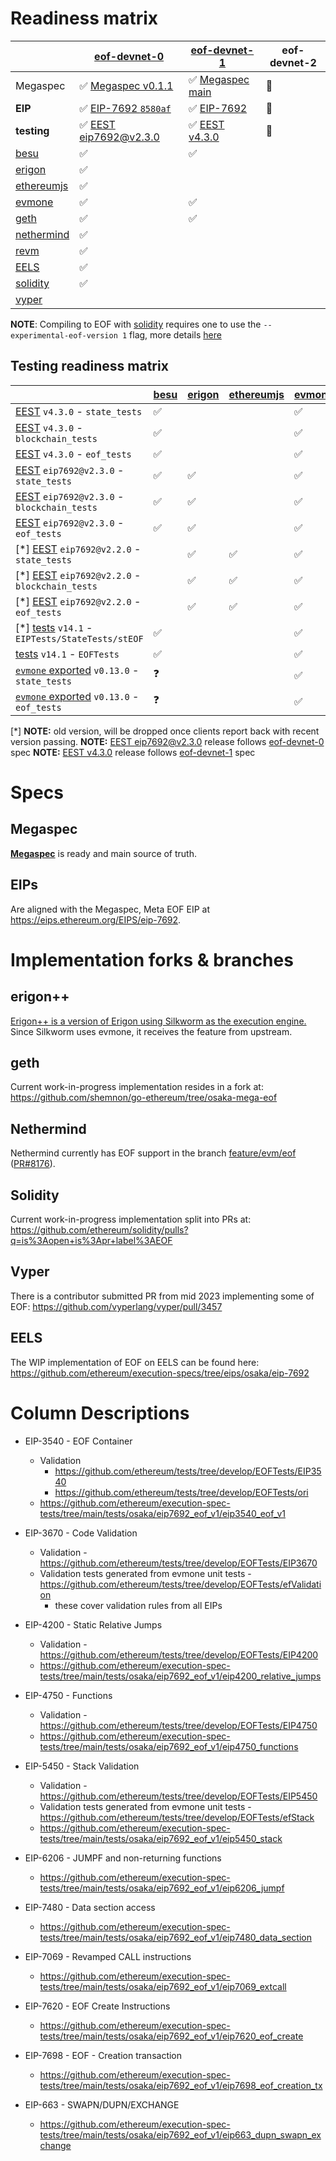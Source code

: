# Readiness matrix

|                | [eof-devnet-0]           | [eof-devnet-1]       | eof-devnet-2 |
|----------------|--------------------------|----------------------|--------------|
| Megaspec       | ✅ [Megaspec v0.1.1]     | ✅ [Megaspec main]   | 🚧           |
| **EIP**        | ✅ [EIP-7692 `8580af`]   | ✅ [EIP-7692]        | 🚧           |
| **testing**    | ✅ [EEST eip7692@v2.3.0] | ✅ [EEST v4.3.0]     | 🚧           |
| [besu]         | ✅                       | ✅                   |              |
| [erigon]       | ✅                       |                      |              |
| [ethereumjs]   | ✅                       |                      |              |
| [evmone]       | ✅                       | ✅                   |              |
| [geth]         | ✅                       | ✅                   |              |
| [nethermind]   | ✅                       |                      |              |
| [revm]         | ✅                       |                      |              |
| [EELS]         | ✅                       |                      |              |
| [solidity]     | ✅                       |                      |              |
| [vyper]        |                          |                      |              |

**NOTE**: Compiling to EOF with [solidity] requires one to use the `--experimental-eof-version 1` flag, more details [here](https://soliditylang.org/blog/2025/03/12/solidity-0.8.29-release-announcement/)

[eof-devnet-0]: https://notes.ethereum.org/@ethpandaops/eof-devnet-0
[eof-devnet-1]: https://notes.ethereum.org/@ethpandaops/eof-devnet-1

[Megaspec v0.1.1]: https://github.com/ipsilon/eof/blob/v0.1.1/spec/eof.md
[Megaspec main]: https://github.com/ipsilon/eof/blob/main/spec/eof.md

[EIP-7692 `8580af`]: https://github.com/ethereum/EIPs/blob/8580af761332f72cdb8b90232d31e85c70f87423/EIPS/eip-7692.md
[EIP-7692]: https://eips.ethereum.org/EIPS/eip-7692

[EEST eip7692@v2.3.0]: https://github.com/ethereum/execution-spec-tests/releases/tag/eip7692%40v2.3.0
[EEST v4.3.0]: https://github.com/ethereum/execution-spec-tests/releases/tag/v4.3.0

[besu]: https://github.com/hyperledger/besu
[ethereumjs]: https://github.com/ethereumjs/ethereumjs-monorepo
[evmone]: https://github.com/ethereum/evmone
[geth]: https://github.com/shemnon/go-ethereum/tree/osaka-mega-eof
[nethermind]: https://github.com/NethermindEth/nethermind/commits/feature/evm/eof
[solidity]: https://github.com/ethereum/solidity
[vyper]: https://github.com/vyperlang/vyper/pull/3457
[EELS]: https://github.com/ethereum/execution-specs/tree/eips/osaka/eip-7692
[revm]: https://github.com/bluealloy/revm
[erigon]: https://github.com/erigontech/erigon

## Testing readiness matrix

|                                                      | [besu] |  [erigon]| [ethereumjs] | [evmone] | [geth] | [nethermind] |  [revm]  | [EELS] |
|------------------------------------------------------|--------|----------|--------------|----------|--------|--------------|----------|--------|
| [EEST] `v4.3.0` - `state_tests`                      | ✅     |          |              | ✅       | ✅     |              |          |        |
| [EEST] `v4.3.0` - `blockchain_tests`                 | ✅     |          |              | ✅       | ✅     |              |          |        |
| [EEST] `v4.3.0` - `eof_tests`                        | ✅     |          |              | ✅       | ✅     |              |          |        |
| [EEST] `eip7692@v2.3.0` - `state_tests`              | ✅     | ✅       |              | ✅       |        | ✅           | ✅       | ✅     |
| [EEST] `eip7692@v2.3.0` - `blockchain_tests`         | ✅     | ✅       |              | ✅       |        | ✅           |          | ✅     |
| [EEST] `eip7692@v2.3.0` - `eof_tests`                | ✅     | ✅       |              | ✅       |        | ✅           | ✅       | ✅     |
| \[\*\] [EEST] `eip7692@v2.2.0` - `state_tests`       |        | ✅       | ✅           | ✅       | ✅     | ✅           |          | ✅     |
| \[\*\] [EEST] `eip7692@v2.2.0` - `blockchain_tests`  |        | ✅       | ✅           | ✅       | ✅     | ✅           |          | ✅     |
| \[\*\] [EEST] `eip7692@v2.2.0` - `eof_tests`         |        | ✅       | ✅           | ✅       | ✅     | ✅           |          | ✅     |
| \[\*\] [tests] `v14.1` - `EIPTests/StateTests/stEOF` | ✅     |          |              | ✅       |        |              | ✅       | ✅     |
| [tests] `v14.1` - `EOFTests`                         | ✅     |          |              | ✅       |        |              | ✅       | ✅     |
| [`evmone` exported] `v0.13.0` - `state_tests`        | ❓     |          |              | ✅       |        |              | ✅       | ✅     |
| [`evmone` exported] `v0.13.0` - `eof_tests`          | ❓     |          |              | ✅       |        |              | ✅       | ✅     |

[EEST]: https://github.com/ethereum/execution-spec-tests/releases/
[tests]: https://github.com/ethereum/tests/releases/
[`evmone` exported]: https://github.com/ethereum/evmone/releases/ 

\[\*\] **NOTE:** old version, will be dropped once clients report back with recent version passing.
**NOTE:** [EEST eip7692@v2.3.0] release follows [eof-devnet-0] spec
**NOTE:** [EEST v4.3.0] release follows [eof-devnet-1] spec


# Specs

## Megaspec

[**Megaspec**](./eof.md) is ready and main source of truth.

## EIPs

Are aligned with the Megaspec, Meta EOF EIP at https://eips.ethereum.org/EIPS/eip-7692.

# Implementation forks & branches

## erigon++

[Erigon++ is a version of Erigon using Silkworm as the execution engine.](https://erigon.tech/erigonpp/) Since Silkworm uses evmone, it receives the feature from upstream.

## geth

Current work-in-progress implementation resides in a fork at: https://github.com/shemnon/go-ethereum/tree/osaka-mega-eof

## Nethermind

Nethermind currently has EOF support in the branch [feature/evm/eof](https://github.com/NethermindEth/nethermind/commits/feature/evm/eof/)  ([PR#8176](https://github.com/NethermindEth/nethermind/pull/8176)).

## Solidity

Current work-in-progress implementation split into PRs at: https://github.com/ethereum/solidity/pulls?q=is%3Aopen+is%3Apr+label%3AEOF

## Vyper

There is a contributor submitted PR from mid 2023 implementing some of EOF: https://github.com/vyperlang/vyper/pull/3457

## EELS

The WIP implementation of EOF on EELS can be found here: https://github.com/ethereum/execution-specs/tree/eips/osaka/eip-7692

# Column Descriptions

* EIP-3540 - EOF Container
  * Validation
    * https://github.com/ethereum/tests/tree/develop/EOFTests/EIP3540
    * https://github.com/ethereum/tests/tree/develop/EOFTests/ori
  * https://github.com/ethereum/execution-spec-tests/tree/main/tests/osaka/eip7692_eof_v1/eip3540_eof_v1

* EIP-3670 - Code Validation
  * Validation - https://github.com/ethereum/tests/tree/develop/EOFTests/EIP3670
  * Validation tests generated from evmone unit tests - https://github.com/ethereum/tests/tree/develop/EOFTests/efValidation
    * these cover validation rules from all EIPs

* EIP-4200 - Static Relative Jumps
  * Validation - https://github.com/ethereum/tests/tree/develop/EOFTests/EIP4200
  * https://github.com/ethereum/execution-spec-tests/tree/main/tests/osaka/eip7692_eof_v1/eip4200_relative_jumps

* EIP-4750 - Functions
  * Validation - https://github.com/ethereum/tests/tree/develop/EOFTests/EIP4750
  * https://github.com/ethereum/execution-spec-tests/tree/main/tests/osaka/eip7692_eof_v1/eip4750_functions

* EIP-5450 - Stack Validation
  * Validation - https://github.com/ethereum/tests/tree/develop/EOFTests/EIP5450
  * Validation tests generated from evmone unit tests - https://github.com/ethereum/tests/tree/develop/EOFTests/efStack
  * https://github.com/ethereum/execution-spec-tests/tree/main/tests/osaka/eip7692_eof_v1/eip5450_stack

* EIP-6206 - JUMPF and non-returning functions
  * https://github.com/ethereum/execution-spec-tests/tree/main/tests/osaka/eip7692_eof_v1/eip6206_jumpf

* EIP-7480 - Data section access
  * https://github.com/ethereum/execution-spec-tests/tree/main/tests/osaka/eip7692_eof_v1/eip7480_data_section

* EIP-7069 - Revamped CALL instructions
  * https://github.com/ethereum/execution-spec-tests/tree/main/tests/osaka/eip7692_eof_v1/eip7069_extcall

* EIP-7620 - EOF Create Instructions
  * https://github.com/ethereum/execution-spec-tests/tree/main/tests/osaka/eip7692_eof_v1/eip7620_eof_create

* EIP-7698 - EOF - Creation transaction
  * https://github.com/ethereum/execution-spec-tests/tree/main/tests/osaka/eip7692_eof_v1/eip7698_eof_creation_tx

* EIP-663 - SWAPN/DUPN/EXCHANGE
  * https://github.com/ethereum/execution-spec-tests/tree/main/tests/osaka/eip7692_eof_v1/eip663_dupn_swapn_exchange
